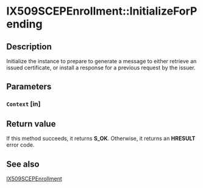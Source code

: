# IX509SCEPEnrollment::InitializeForPending

## Description

Initialize the instance to prepare to generate a message to either retrieve an issued certificate, or install a response for a previous request by the issuer.

## Parameters

### `Context` [in]

## Return value

If this method succeeds, it returns **S_OK**. Otherwise, it returns an **HRESULT** error code.

## See also

[IX509SCEPEnrollment](https://learn.microsoft.com/windows/desktop/api/certenroll/nn-certenroll-ix509scepenrollment)